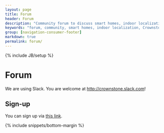 ```yaml
---
layout: page
title: Forum
header: Forum
description: "Community forum to discuss smart homes, indoor localization, and Crownstones in particular."
keywords: "forum, community, smart homes, indoor localization, Crownstone, Guidestone"
group: [navigation-consumer-footer]
markdown: true
permalink: forum/
---
```

{% include JB/setup %}

# Forum

We are using Slack. You are welcome at <http://crownstone.slack.com>!

## Sign-up

You can sign up via [this link](https://join.slack.com/t/crownstone/shared_invite/enQtODQwMjM4MjY2NDY0LWU3ODI0Mzc0ZmI1OGMyZGQ2YWJiY2UwYzRmMmFkOTE4NjI5NzIzNjcyZGMyMWUwYmM1ZjBhNjVjMWUyODNlN2Y).

{% include snippets/bottom-margin %}
